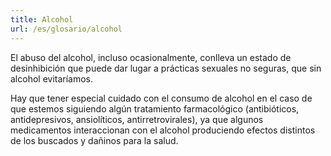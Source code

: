 ```yaml
---
title: Alcohol
url: /es/glosario/alcohol
---
```


El abuso del alcohol, incluso ocasionalmente, conlleva un estado de desinhibición que puede dar lugar a prácticas sexuales no seguras, que sin alcohol evitaríamos.

Hay que tener especial cuidado con el consumo de alcohol en el caso de que estemos siguiendo algún tratamiento farmacológico (antibióticos, antidepresivos, ansiolíticos, antirretrovirales), ya que algunos medicamentos interaccionan con el alcohol produciendo efectos distintos de los buscados y dañinos para la salud.